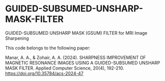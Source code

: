 # GUIDED-SUBSUMED-UNSHARP-MASK-FILTER
GUIDED-SUBSUMED UNSHARP MASK (GSUM) FILTER for MRI Image Sharpening


This code belongs to the following paper:

Manar, A. A., & Zohair, A. A. (2024). SHARPNESS IMPROVEMENT OF MAGNETIC RESONANCE IMAGES USING A GUIDED-SUBSUMED UNSHARP MASK FILTER. Applied Computer Science, 20(4), 192-210. https://doi.org/10.35784/acs-2024-47
